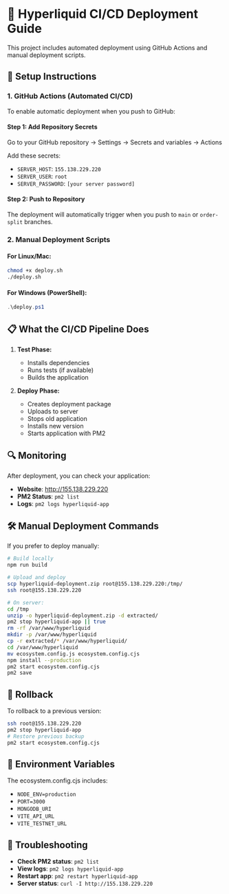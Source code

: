 # 🚀 Hyperliquid CI/CD Deployment Guide

This project includes automated deployment using GitHub Actions and manual deployment scripts.

## 🔧 Setup Instructions

### 1. GitHub Actions (Automated CI/CD)

To enable automatic deployment when you push to GitHub:

#### Step 1: Add Repository Secrets
Go to your GitHub repository → Settings → Secrets and variables → Actions

Add these secrets:
- `SERVER_HOST`: `155.138.229.220`
- `SERVER_USER`: `root`
- `SERVER_PASSWORD`: `[your server password]`

#### Step 2: Push to Repository
The deployment will automatically trigger when you push to `main` or `order-split` branches.

### 2. Manual Deployment Scripts

#### For Linux/Mac:
```bash
chmod +x deploy.sh
./deploy.sh
```

#### For Windows (PowerShell):
```powershell
.\deploy.ps1
```

## 📋 What the CI/CD Pipeline Does

1. **Test Phase:**
   - Installs dependencies
   - Runs tests (if available)
   - Builds the application

2. **Deploy Phase:**
   - Creates deployment package
   - Uploads to server
   - Stops old application
   - Installs new version
   - Starts application with PM2

## 🔍 Monitoring

After deployment, you can check your application:
- **Website**: http://155.138.229.220
- **PM2 Status**: `pm2 list`
- **Logs**: `pm2 logs hyperliquid-app`

## 🛠️ Manual Deployment Commands

If you prefer to deploy manually:

```bash
# Build locally
npm run build

# Upload and deploy
scp hyperliquid-deployment.zip root@155.138.229.220:/tmp/
ssh root@155.138.229.220

# On server:
cd /tmp
unzip -o hyperliquid-deployment.zip -d extracted/
pm2 stop hyperliquid-app || true
rm -rf /var/www/hyperliquid
mkdir -p /var/www/hyperliquid
cp -r extracted/* /var/www/hyperliquid/
cd /var/www/hyperliquid
mv ecosystem.config.js ecosystem.config.cjs
npm install --production
pm2 start ecosystem.config.cjs
pm2 save
```

## 🔄 Rollback

To rollback to a previous version:
```bash
ssh root@155.138.229.220
pm2 stop hyperliquid-app
# Restore previous backup
pm2 start ecosystem.config.cjs
```

## 📝 Environment Variables

The ecosystem.config.cjs includes:
- `NODE_ENV=production`
- `PORT=3000`
- `MONGODB_URI`
- `VITE_API_URL`
- `VITE_TESTNET_URL`

## 🚨 Troubleshooting

- **Check PM2 status**: `pm2 list`
- **View logs**: `pm2 logs hyperliquid-app`
- **Restart app**: `pm2 restart hyperliquid-app`
- **Server status**: `curl -I http://155.138.229.220`
